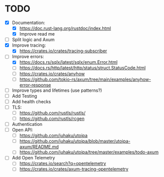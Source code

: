 # TODO

- [x] Documentation:
  - [x] <https://doc.rust-lang.org/rustdoc/index.html>
  - [x] Improve read me
- [ ] Split logic and Axum
- [x] Improve tracing:
  - [x] <https://crates.io/crates/tracing-subscriber>
- [ ] Improve errors:
  - [x] <https://docs.rs/sqlx/latest/sqlx/enum.Error.html>
  - [ ] <https://docs.rs/http/latest/http/status/struct.StatusCode.html>
  - [ ] <https://crates.io/crates/anyhow>
  - [ ] <https://github.com/tokio-rs/axum/tree/main/examples/anyhow-error-response>
- [ ] Improve types and lifetimes (use patterns?)
- [ ] Add Testing
- [ ] Add health checks
- [ ] TLS:
  - [ ] <https://github.com/rustls/rustls/>
  - [ ] <https://github.com/rustls/rcgen>
- [ ] Authentication
- [ ] Open API:
  - [ ] <https://github.com/juhaku/utoipa>
  - [ ] <https://github.com/juhaku/utoipa/blob/master/utoipa-axum/README.md>
  - [ ] <https://github.com/juhaku/utoipa/tree/master/examples/todo-axum>
- [ ] Add Open Telemetry
  - [ ] <https://crates.io/search?q=opentelemetry>
  - [ ] <https://crates.io/crates/axum-tracing-opentelemetry>
